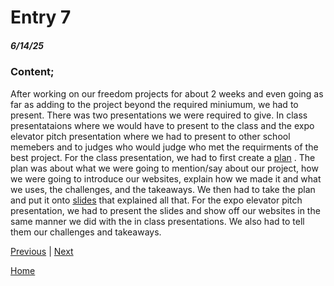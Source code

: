 # Entry 7
##### 6/14/25

### Content;
<p>After working on our freedom projects for about 2 weeks and even going as far as adding to the project beyond the required miniumum, we had to present. There was two presentations we were required to give. In class presentataions where we would have to present to the class and the expo elevator pitch presentation where we had to present to other school memebers and to judges who would judge who met the requirments of the best project. For the class presentation, we had to first create a  <a href=https://docs.google.com/document/d/1AMPCaxwMq8ain78ncZDmnkqpN7YxfFfB-JeOuHRwfxI/edit?tab=t.0"> plan</a> . The plan was about what we  were going to mention/say about our project, how we were going to introduce our websites, explain how we made it and what we uses, the challenges, and the takeaways. We then had to take the plan and put it onto <a href=https://docs.google.com/presentation/d/1XNI2izt7QTFGziOyF_a6zKHU3_FJCtp9MfJrelPARD8/edit?slide>slides</a> that explained all that. For the expo elevator pitch presentation, we had to present the slides and show off our websites in the same manner we did with the in class presentations. We also had to tell them our challenges and takeaways. </p>

[Previous](entry06.md) | [Next](entry08.md)

[Home](../README.md)
